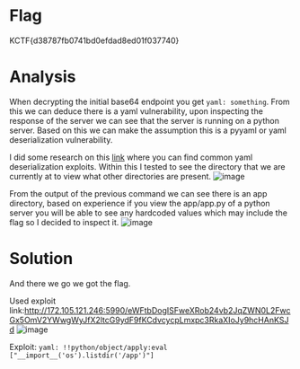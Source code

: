 # Flag
KCTF{d38787fb0741bd0efdad8ed01f037740}

# Analysis
When decrypting the initial base64 endpoint you get `yaml: something`. From this we can deduce there is a yaml vulnerability, upon inspecting the response of the server we can see that the server is running on a python server. Based on this we can make the assumption this is a pyyaml or yaml deserialization vulnerability.

I did some research on this [link](https://book.hacktricks.wiki/en/pentesting-web/deserialization/python-yaml-deserialization.html?highlight=yaml#yaml--deserialization) where you can find common yaml deserialization exploits. Within this I tested to see the directory that we are currently at to view what other directories are present. 
![image](https://github.com/user-attachments/assets/f068c0b8-dba6-40e4-beb0-355aa89741e8)

From the output of the previous command we can see there is an app directory, based on experience if you view the app/app.py of a python server you will be able to see any hardcoded values which may include the flag so I decided to inspect it.
![image](https://github.com/user-attachments/assets/c321858c-97bf-4b7f-93c5-bb7f06da56b8)


# Solution
And there we go we got the flag.

Used exploit link:http://172.105.121.246:5990/eWFtbDogISFweXRob24vb2JqZWN0L2FwcGx5OmV2YWwgWyJfX2ltcG9ydF9fKCdvcycpLmxpc3RkaXIoJy9hcHAnKSJd
![image](https://github.com/user-attachments/assets/41838016-c954-43cd-b3cb-16e6c7bd44a9)


Exploit: `yaml: !!python/object/apply:eval ["__import__('os').listdir('/app')"]`
